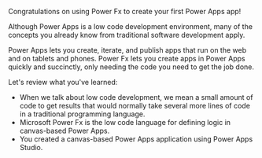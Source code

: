 Congratulations on using Power Fx to create your first Power Apps app!

Although Power Apps is a low code development environment, many of the concepts you already know from traditional software development apply.

Power Apps lets you create, iterate, and publish apps that run on the web and on tablets and phones. Power Fx lets you create apps in Power Apps quickly and succinctly, only needing the code you need to get the job done.

Let's review what you've learned:

- When we talk about low code development, we mean a small amount of code to get results that would normally take several more lines of code in a traditional programming language.
- Microsoft Power Fx is the low code language for defining logic in canvas-based Power Apps.
- You created a canvas-based Power Apps application using Power Apps Studio.
